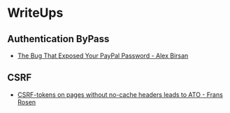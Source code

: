 # WriteUps 
## Authentication ByPass
* [The Bug That Exposed Your PayPal Password - Alex Birsan](https://medium.com/@alex.birsan/the-bug-that-exposed-your-paypal-password-539fc2896da9)


## CSRF
* [CSRF-tokens on pages without no-cache headers leads to ATO - Frans Rosen](https://hackerone.com/reports/260697)
